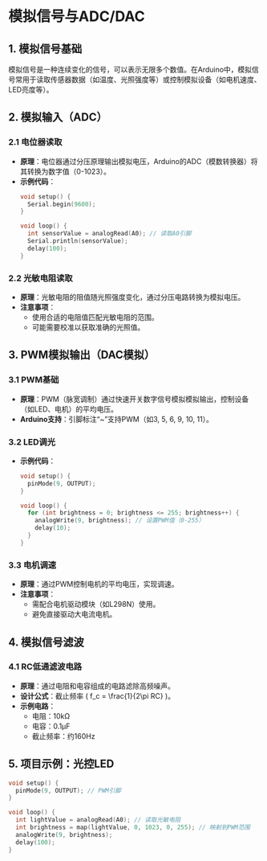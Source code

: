 # 模拟信号与ADC/DAC

## 1. 模拟信号基础
模拟信号是一种连续变化的信号，可以表示无限多个数值。在Arduino中，模拟信号常用于读取传感器数据（如温度、光照强度等）或控制模拟设备（如电机速度、LED亮度等）。

## 2. 模拟输入（ADC）
### 2.1 电位器读取
- **原理**：电位器通过分压原理输出模拟电压，Arduino的ADC（模数转换器）将其转换为数字值（0-1023）。
- **示例代码**：
  ```cpp
  void setup() {
    Serial.begin(9600);
  }

  void loop() {
    int sensorValue = analogRead(A0); // 读取A0引脚
    Serial.println(sensorValue);
    delay(100);
  }
  ```

### 2.2 光敏电阻读取
- **原理**：光敏电阻的阻值随光照强度变化，通过分压电路转换为模拟电压。
- **注意事项**：
  - 使用合适的电阻值匹配光敏电阻的范围。
  - 可能需要校准以获取准确的光照值。

## 3. PWM模拟输出（DAC模拟）
### 3.1 PWM基础
- **原理**：PWM（脉宽调制）通过快速开关数字信号模拟模拟输出，控制设备（如LED、电机）的平均电压。
- **Arduino支持**：引脚标注“~”支持PWM（如3, 5, 6, 9, 10, 11）。

### 3.2 LED调光
- **示例代码**：
  ```cpp
  void setup() {
    pinMode(9, OUTPUT);
  }

  void loop() {
    for (int brightness = 0; brightness <= 255; brightness++) {
      analogWrite(9, brightness); // 设置PWM值（0-255）
      delay(10);
    }
  }
  ```

### 3.3 电机调速
- **原理**：通过PWM控制电机的平均电压，实现调速。
- **注意事项**：
  - 需配合电机驱动模块（如L298N）使用。
  - 避免直接驱动大电流电机。

## 4. 模拟信号滤波
### 4.1 RC低通滤波电路
- **原理**：通过电阻和电容组成的电路滤除高频噪声。
- **设计公式**：截止频率 \( f_c = \frac{1}{2\pi RC} \)。
- **示例电路**：
  - 电阻：10kΩ
  - 电容：0.1μF
  - 截止频率：约160Hz

## 5. 项目示例：光控LED
```cpp
void setup() {
  pinMode(9, OUTPUT); // PWM引脚
}

void loop() {
  int lightValue = analogRead(A0); // 读取光敏电阻
  int brightness = map(lightValue, 0, 1023, 0, 255); // 映射到PWM范围
  analogWrite(9, brightness);
  delay(100);
}
```